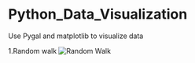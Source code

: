# Python_Data_Visualization
Use Pygal and matplotlib to visualize data 

1.Random walk 
![Random Walk](Python_Data_Visualization/Data_Image/RandomWalk.png)
